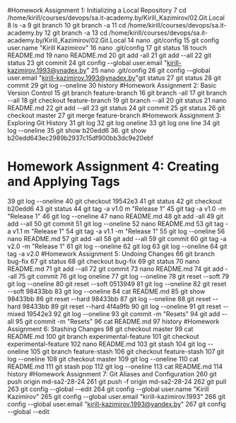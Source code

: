 #Homework Assignment 1: Initializing a Local Repository
    7  cd /home/kirill/courses/devops/sa.it-academy.by/Kirill_Kazimirov/02.Git.Local
    8  ls -a
    9  git branch
   10  git branch -a
   11  cd /home/kirill/courses/devops/sa.it-academy.by
   12  git branch -a
   13  cd /home/kirill/courses/devops/sa.it-academy.by/Kirill_Kazimirov/02.Git.Local
   14  nano .git/config
   15  git config user.name "Kirill Kazimirov"
   16  nano .git/config
   17  git status
   18  touch README.md
   19  nano README.md
   20  git add -all
   21  git add --all
   22  git status
   23  git commit
   24  git config --global user.email "kirill-kazimirov.1993@ynadex.by"
   25  nano .git/config
   26  git config --global user.email "kirill-kazimirov.1993@ynadex.by"git status
   27  git status
   28  git commit
   29  git log --oneline
   30  history
#Homework Assignment 2: Basic Version Control
15  git branch feature-branch
   16  git branch -all
   17  git branch --all
   18  git checkout feature-branch
   19  git branch --all
   20  git status
   21  nano README.md
   22  git add --all
   23  git status
   24  git commit
   25  git status
   26  git checkout master
   27  git merge feature-branch
#Homework Assignment 3: Exploring Git History
31  git log
   32  git log oneline
   33  git log one line
   34  git log --oneline
   35  git show b20edd6
36.  git show b20edd643ec2989b2937c15df900bb3dc9e20ebf
# Homework Assignment 4: Creating and Applying Tags
   39  git log --oneline
   40  git checkout 19542e3
   41  git status
   42  git checkout b20edd6
   43  git status
   44  git tag -a v1.0 m "Release 1"
   45  git tag -a v1.0 -m "Release 1"
   46  git log --oneline
   47  nano README.md
   48  git add -all
   49  git add --all
   50  git commit
   51  git log --oneline
   52  nano README.md
   53  git tag -a v1.1 m "Release 1"
   54  git tag -a v1.1 -m "Release 1"
   55  git log --oneline
   56  nano README.md
   57  git add -all
   58  git add --all
   59  git commit
   60  git tag -a v2.0 -m "Release 1"
   61  git log --oneline
   62  git log
   63  git log --oneline
   64  git tag -a  v2.0
#Homework Assignment 5: Undoing Changes
   66  git branch bug-fix
   67  git status
   68  git checkout bug-fix
   69  git status
   70  nano README.md
   71  git add --all
   72  git commit
   73  nano README.md
   74  git add --all
   75  git commit
   76  git log oneline
   77  git log --oneline
   78  git reset --soft
   79  git log --oneline
   80  git reset --soft 0513949
   81  git log --oneline
   82  git reset --soft 98433bb
   83  git log --oneline
   84  cat README.md
   85  git show 98433bb
   86  git reset --hard 98433bb
   87  git log --oneline
   88  git reset --hard 98433bb
   89  git reset --hard 4f4a9fb
   90  git log --oneline
   91  git reset --mixed 19542e3
   92  git log --oneline
   93  git commit -m "Resets"
   94  git add --all
   95  git commit -m "Resets"
   96  cat README.md
   97  history
#Homework Assignment 6: Stashing Changes
   98  git checkout master
   99  cat README.md
  100  git branch experimental-feature
  101  git checkout experimental-feature
  102  nano README.md
  103  git stash
  104  git log --oneline
  105  git branch feature-stash
  106  git checkout feature-stash
  107  git log --oneline
  108  git checkout master
  109  git log --oneline
  110  cat README.md
  111  git stash pop
  112  git log --oneline
  113  cat README.md
  114  history
#Homework Assignment 7: Git Aliases and Configuration
260  git push origin md-sa2-28-24
  261  git push -f  origin md-sa2-28-24
  262  git pull
  263  git config --global --edit
  264  git config --global user.name "Kirill Kazimirov"
  265  git config --global user.email "kirill-kazimirov.1993"
  266  git config --global user.email "kirill-kazimirov.1993@yandex.by"
  267  git config --global --edit


